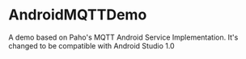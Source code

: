# AndroidMQTTDemo
A demo based on Paho's MQTT Android Service Implementation.
It's changed to be compatible with Android Studio 1.0